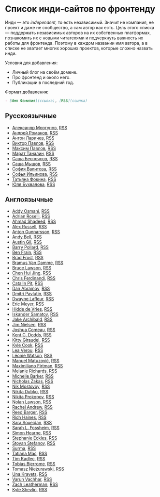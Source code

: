 # Список инди-сайтов по фронтенду

Инди — это _independent,_ то есть независимый. Значит не компания, не проект и даже не сообщество, а сам автор как есть. Цель этого списка — поддержать независимых авторов на их собственных платформах, познакомить их с новыми читателями и подчеркнуть важность их работы для фронтенда. Поэтому в каждом названии имя автора, а в списке не хватает многих хороших проектов, которые сложно назвать инди.

Условия для добавления:

- Личный блог на своём домене.
- Про фронтенд и около него.
- Публикации в последний год.

Формат добавления:

```md
- [Имя Фамилия](ссылка), [RSS](ссылка)
```

## Русскоязычные

- [Александр Моргунов](https://amorgunov.com/), [RSS](https://amorgunov.com/feed/feed.xml)
- [Андрей Романов](https://forweb.dev/ru/blog), [RSS](https://forweb.dev/ru/blog/feed.xml)
- [Антон Ларичев](https://purpleschool.ru/blog), [RSS](https://purpleschool.ru/rss.xml)
- [Виктор Павлов](https://www.master-web.info/), [RSS](https://www.master-web.info/feed/)
- [Максим Павлов](https://maximpavlov.su/), [RSS](https://maximpavlov.su/rss.xml)
- [Марат Таналин](https://tanalin.com/blog/), [RSS](https://tanalin.com/blog/feeds/rss/)
- [Саша Беспоясов](https://bespoyasov.ru/blog/), [RSS](https://bespoyasov.ru/rss.xml)
- [Саша Мышов](https://defront.ru/), [RSS](https://defront.ru/feed/feed.xml)
- [София Валитова](https://ariarzer.dev/), [RSS](https://ariarzer.dev/rss.xml)
- [Софья Ильинова](https://isqua.ru/blog/), [RSS](https://isqua.ru/blog/rss/)
- [Татьяна Фокина](https://tatiana-fokina-blog.ru), [RSS](https://tatiana-fokina-blog.ru/feed.xml)
- [Юля Бухвалова](http://css.yoksel.ru/), [RSS](http://css.yoksel.ru/feed.xml)

## Англоязычные

- [Addy Osmani](https://addyosmani.com/), [RSS](https://addyosmani.com/feed.xml)
- [Adrian Roselli](https://adrianroselli.com/), [RSS](https://adrianroselli.com/feed)
- [Ahmad Shadeed](https://ishadeed.com/), [RSS](https://ishadeed.com/feed.xml)
- [Alex Russell](https://infrequently.org/), [RSS](https://infrequently.org/feed/)
- [Anton Gunnarsson](https://antongunnarsson.com/posts), [RSS](https://antongunnarsson.com/rss.xml)
- [Andy Bell](https://piccalil.li/), [RSS](https://piccalil.li/feed.xml)
- [Austin Gil](https://austingil.com/), [RSS](https://austingil.com/feed/)
- [Barry Pollard](https://www.tunetheweb.com/blog/), [RSS](https://www.tunetheweb.com/rss.xml)
- [Ben Frain](https://benfrain.com/blog/), [RSS](https://benfrain.com/feed)
- [Brad Frost](https://bradfrost.com/blog/), [RSS](https://bradfrost.com/blog/feed/)
- [Bramus Van Damme](https://www.bram.us/), [RSS](https://www.bram.us/feed/)
- [Bruce Lawson](https://www.brucelawson.co.uk/), [RSS](https://www.brucelawson.co.uk/feed/)
- [Chen Hui Jing](https://chenhuijing.com/), [RSS](https://chenhuijing.com/feed.xml)
- [Chris Ferdinandi](https://gomakethings.com/articles/), [RSS](https://gomakethings.com/feed/index.xml)
- [Catalin Pit](https://catalins.tech/), [RSS](https://catalins.tech/rss.xml)
- [Dan Abramov](https://overreacted.io/), [RSS](https://overreacted.io/rss.xml)
- [Dmitri Pavlutin](https://dmitripavlutin.com/), [RSS](https://dmitripavlutin.com/rss.xml)
- [Dwayne Lafleur](https://www.lafoo.com/), [RSS](https://www.lafoo.com/feed/)
- [Eric Meyer](https://meyerweb.com/), [RSS](https://meyerweb.com/eric/thoughts/feed/)
- [Hidde de Vries](https://hiddedevries.nl/en/blog/), [RSS](https://hiddedevries.nl/rss/full/)
- [Iskander Samatov](https://isamatov.com/), [RSS](https://isamatov.com/index.xml)
- [Jake Archibald](https://jakearchibald.com/), [RSS](https://jakearchibald.com/posts.rss)
- [Jim Nielsen](https://blog.jim-nielsen.com/), [RSS](https://blog.jim-nielsen.com/feed.xml)
- [Joshua Comeau](https://www.joshwcomeau.com/), [RSS](https://www.joshwcomeau.com/rss.xml)
- [Kent C. Dodds](https://kentcdodds.com/), [RSS](https://kentcdodds.com/blog/rss.xml)
- [Kitty Giraudel](https://kittygiraudel.com/blog/), [RSS](https://kittygiraudel.com/rss)
- [Kyle Cook](https://blog.webdevsimplified.com/), [RSS](https://blog.webdevsimplified.com/rss.xml)
- [Lea Verou](https://lea.verou.me/), [RSS](https://lea.verou.me/feed/)
- [Léonie Watson](https://tink.uk/), [RSS](https://tink.uk/feed.xml)
- [Manuel Matuzović](https://www.matuzo.at/), [RSS](https://www.matuzo.at/feed_all.xml)
- [Maximiliano Firtman](https://firt.dev/), [RSS](https://firt.dev/feed/feed.xml)
- [Melanie Richards](https://melanie-richards.com/), [RSS](https://melanie-richards.com/feed.xml)
- [Michelle Barker](https://css-irl.info/), [RSS](https://css-irl.info/rss.xml)
- [Nicholas Zakas](https://humanwhocodes.com/), [RSS](https://humanwhocodes.com/feeds/all.xml)
- [Nik Mostovoy](https://xnim.me/blog), [RSS](https://xnim.me/atom)
- [Nikita Dubko](https://mefody.dev/), [RSS](https://mefody.dev/feed/rss.xml)
- [Nikita Prokopov](https://tonsky.me/), [RSS](http://tonsky.me/blog/atom.xml)
- [Nolan Lawson](https://nolanlawson.com/), [RSS](https://nolanlawson.com/feed/)
- [Rachel Andrew](https://rachelandrew.co.uk/archives/), [RSS](https://rachelandrew.co.uk/archives/rss.php)
- [Reed Barger](https://reedbarger.com/), [RSS](https://reedbarger.com/rss/)
- [Rich Haines](https://richardhaines.dev/), [RSS](https://richardhaines.dev/rss.xml)
- [Sara Soueidan](https://www.sarasoueidan.com/blog/), [RSS](https://www.sarasoueidan.com/blog/index.xml)
- [Sarah L. Fossheim](https://fossheim.io/writing/), [RSS](https://fossheim.io/feed.xml)
- [Simon Hearne](https://simonhearne.com/), [RSS](https://simonhearne.com/feed.xml)
- [Stephanie Eckles](https://moderncss.dev/), [RSS](https://moderncss.dev//feed/)
- [Stoyan Stefanov](https://www.phpied.com/), [RSS](https://www.phpied.com/feed/)
- [Surma](https://surma.dev/), [RSS](https://surma.dev/index.xml)
- [Tatiana Mac](https://tatianamac.com/), [RSS](https://tatianamac.com/feed/feed.xml)
- [Tim Kadlec](https://timkadlec.com/remembers/), [RSS](https://timkadlec.com/remembers/atom.xml)
- [Tobias Bjerrome](https://tobiasahlin.com/blog/), [RSS](https://tobiasahlin.com/feed.xml)
- [Tomasz Nieżurawski](https://tomekdev.com/), [RSS](https://tomekdev.com/rss.xml)
- [Una Kravets](https://una.im/), [RSS](https://una.im/feed.xml)
- [Varun Vachhar](https://varun.ca/), [RSS](https://varun.ca/rss.xml)
- [Zach Leatherman](https://www.zachleat.com/), [RSS](https://www.zachleat.com/web/feed/)
- [Kyle Shevlin](https://kyleshevlin.com/), [RSS](https://kyleshevlin.com/rss.xml)
